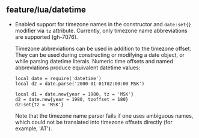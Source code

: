 ## feature/lua/datetime

* Enabled support for timezone names in the constructor and `date:set{}` modifier
  via `tz` attribute. Currently, only timezone name abbreviations
  are supported (gh-7076).

  Timezone abbreviations can be used in addition to the timezone offset.
  They can be used during constructing or modifying a date object, or while
  parsing datetime literals. Numeric time offsets and named abbreviations
  produce equivalent datetime values:

  ```
  local date = require('datetime')
  local d2 = date.parse('2000-01-01T02:00:00 MSK')

  local d1 = date.new{year = 1980, tz = 'MSK'}
  d2 = date.new{year = 1980, tzoffset = 180}
  d2:set{tz = 'MSK'}
  ```

  Note that the timezone name parser fails if one uses ambiguous names,
  which could not be translated into timezone offsets directly (for example, 'AT').
